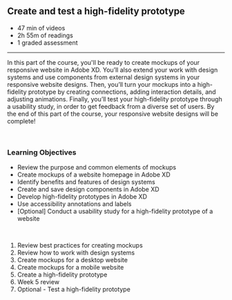 ## Create and test a high-fidelity prototype

- 47 min of videos
- 2h 55m of readings
- 1 graded assessment

<hr>

In this part of the course, you'll be ready to create mockups of your responsive website in Adobe XD. You’ll also extend your work with design systems and use components from external design systems in your responsive website designs. Then, you’ll turn your mockups into a high-fidelity prototype by creating connections, adding interaction details, and adjusting animations. Finally, you’ll test your high-fidelity prototype through a usability study, in order to get feedback from a diverse set of users. By the end of this part of the course, your responsive website designs will be complete!

<br>

### Learning Objectives

- Review the purpose and common elements of mockups
- Create mockups of a website homepage in Adobe XD
- Identify benefits and features of design systems
- Create and save design components in Adobe XD
- Develop high-fidelity prototypes in Adobe XD
- Use accessibility annotations and labels
- [Optional] Conduct a usability study for a high-fidelity prototype of a website

<br>

1. Review best practices for creating mockups
2. Review how to work with design systems
3. Create mockups for a desktop website
4. Create mockups for a mobile website
5. Create a high-fidelity prototype
6. Week 5 review
7. Optional - Test a high-fidelity prototype
